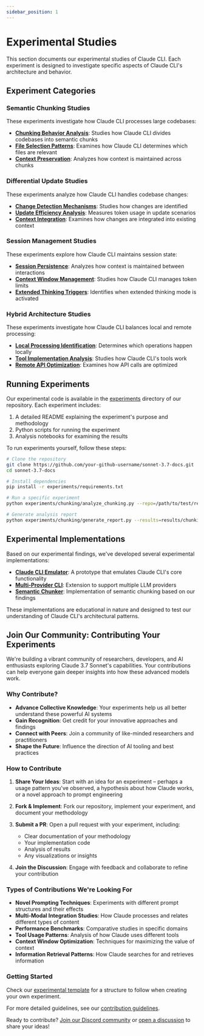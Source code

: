 ```yaml
---
sidebar_position: 1
---
```


# Experimental Studies

This section documents our experimental studies of Claude CLI. Each experiment is designed to investigate specific aspects of Claude CLI's architecture and behavior.

## Experiment Categories

### Semantic Chunking Studies

These experiments investigate how Claude CLI processes large codebases:

- **[Chunking Behavior Analysis](chunking/behavior-analysis)**: Studies how Claude CLI divides codebases into semantic chunks
- **[File Selection Patterns](chunking/file-selection)**: Examines how Claude CLI determines which files are relevant
- **[Context Preservation](chunking/context-preservation)**: Analyzes how context is maintained across chunks

### Differential Update Studies

These experiments analyze how Claude CLI handles codebase changes:

- **[Change Detection Mechanisms](differential/change-detection)**: Studies how changes are identified
- **[Update Efficiency Analysis](differential/efficiency)**: Measures token usage in update scenarios
- **[Context Integration](differential/context-integration)**: Examines how changes are integrated into existing context

### Session Management Studies

These experiments explore how Claude CLI maintains session state:

- **[Session Persistence](sessions/persistence)**: Analyzes how context is maintained between interactions
- **[Context Window Management](sessions/context-window)**: Studies how Claude CLI manages token limits
- **[Extended Thinking Triggers](sessions/extended-thinking)**: Identifies when extended thinking mode is activated

### Hybrid Architecture Studies

These experiments investigate how Claude CLI balances local and remote processing:

- **[Local Processing Identification](hybrid/local-processing)**: Determines which operations happen locally
- **[Tool Implementation Analysis](hybrid/tools)**: Studies how Claude CLI's tools work
- **[Remote API Optimization](hybrid/api-optimization)**: Examines how API calls are optimized

## Running Experiments

Our experimental code is available in the [experiments](https://github.com/your-github-username/sonnet-3.7-docs/tree/main/experiments) directory of our repository. Each experiment includes:

1. A detailed README explaining the experiment's purpose and methodology
2. Python scripts for running the experiment
3. Analysis notebooks for examining the results

To run experiments yourself, follow these steps:

```bash
# Clone the repository
git clone https://github.com/your-github-username/sonnet-3.7-docs.git
cd sonnet-3.7-docs

# Install dependencies
pip install -r experiments/requirements.txt

# Run a specific experiment
python experiments/chunking/analyze_chunking.py --repo=/path/to/test/repo --query="Explain the auth system"

# Generate analysis report
python experiments/chunking/generate_report.py --results=results/chunking_analysis_*.json
```

## Experimental Implementations

Based on our experimental findings, we've developed several experimental implementations:

- **[Claude CLI Emulator](implementations/cli-emulator)**: A prototype that emulates Claude CLI's core functionality
- **[Multi-Provider CLI](implementations/multi-provider)**: Extension to support multiple LLM providers
- **[Semantic Chunker](implementations/semantic-chunker)**: Implementation of semantic chunking based on our findings

These implementations are educational in nature and designed to test our understanding of Claude CLI's architectural patterns.

## Join Our Community: Contributing Your Experiments

We're building a vibrant community of researchers, developers, and AI enthusiasts exploring Claude 3.7 Sonnet's capabilities. Your contributions can help everyone gain deeper insights into how these advanced models work.

### Why Contribute?

- **Advance Collective Knowledge**: Your experiments help us all better understand these powerful AI systems
- **Gain Recognition**: Get credit for your innovative approaches and findings
- **Connect with Peers**: Join a community of like-minded researchers and practitioners
- **Shape the Future**: Influence the direction of AI tooling and best practices

### How to Contribute

1. **Share Your Ideas**: Start with an idea for an experiment – perhaps a usage pattern you've observed, a hypothesis about how Claude works, or a novel approach to prompt engineering
  
2. **Fork & Implement**: Fork our repository, implement your experiment, and document your methodology

3. **Submit a PR**: Open a pull request with your experiment, including:
   - Clear documentation of your methodology
   - Your implementation code
   - Analysis of results
   - Any visualizations or insights

4. **Join the Discussion**: Engage with feedback and collaborate to refine your contribution

### Types of Contributions We're Looking For

- **Novel Prompting Techniques**: Experiments with different prompt structures and their effects
- **Multi-Modal Integration Studies**: How Claude processes and relates different types of content
- **Performance Benchmarks**: Comparative studies in specific domains
- **Tool Usage Patterns**: Analysis of how Claude uses different tools
- **Context Window Optimization**: Techniques for maximizing the value of context
- **Information Retrieval Patterns**: How Claude searches for and retrieves information

### Getting Started

Check our [experimental template](https://github.com/your-github-username/sonnet-3.7-docs/blob/main/experiments/TEMPLATE.md) for a structure to follow when creating your own experiment.

For more detailed guidelines, see our [contribution guidelines](https://github.com/your-github-username/sonnet-3.7-docs/blob/main/CONTRIBUTING.md).

Ready to contribute? [Join our Discord community](https://discord.gg/example) or [open a discussion](https://github.com/your-github-username/sonnet-3.7-docs/discussions) to share your ideas!